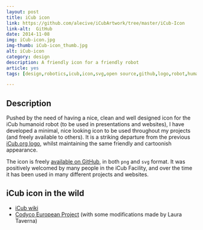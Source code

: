 ```yaml
---
layout: post
title: iCub icon
link: https://github.com/alecive/iCubArtwork/tree/master/iCub-Icon
link-alt:  GitHub
date: 2014-11-08
img: iCub-icon.jpg
img-thumb: iCub-icon_thumb.jpg
alt: iCub-icon
category: design
description: A friendly icon for a friendly robot
article: yes
tags: [design,robotics,icub,icon,svg,open source,github,logo,robot,humanoids]

---
```


## Description

Pushed by the need of having a nice, clean and well designed icon for the iCub humanoid robot (to be used in presentations and websites), I have developed a minimal, nice looking icon to be used throughout my projects (and freely available to others). It is a striking departure from the previous [iCub.org logo](http://neurolab.unife.it/omll/logoRC.jpg), whilst maintaining the same friendly and cartoonish appearance.

The icon is freely [available on GitHub](https://github.com/alecive/iCubArtwork/tree/master/iCub-Icon), in both `png` and `svg` format. It was positively welcomed by many people in the iCub Facility, and over the time it has been used in many different projects and websites.

## iCub icon in the wild

 * [iCub wiki](http://wiki.icub.org/wiki/Main_Page)
 * [Codyco European Project](http://www.codyco.eu) (with some modifications made by Laura Taverna)
